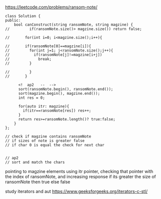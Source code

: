https://leetcode.com/problems/ransom-note/

```
class Solution {
public:
    bool canConstruct(string ransomNote, string magzine) {
//         if(ransomNote.size()> magzine.size()) return false;
        
//       for(int i=0; i<magzine.size();i++){
        
//       if(ransomNote[0]==magzine[i]){
//         for(int j=1; j<ransomNote.size();j++){
//           if(ransomNote[j]!=magzine[i+j])
//             break;
//         }
          
//         }
//       }

      <!  ap2   --  -->
      sort(ransomNote.begin(), ransomNote.end());
      sort(magzine.begin(), magzine.end());
      int res = 0;
      
      for(auto itr: magzine){
        if(itr==ransomNote[res]) res++;
      }
      return res>=ransomNote.length()? true:false;
    }
};

// check if magzine contains ransomNote
// if sizes of note is greater false
// if char 0 is equal the check for next char 


// ap2
// sort and match the chars
```
pointing to magzine elements using itr pointer, checking that pointer with the index of ransomNote, and increasing response if its greater the size of ransomNote then true else false 

study iterators and aut https://www.geeksforgeeks.org/iterators-c-stl/